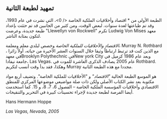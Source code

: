 ## تمهيد لطبعة الثانية

الطبعة الأولى من * اقتصاد وأخلاقيات الملكية الخاصة </ 0>، التي نشرت في عام 1993، وقد تم طباعتها لعدة سنوات. لبعض الوقت، ومن كثير من الجانبين قد تم حثثت بإعداد طبعة جديدة، وعرضت "Llewellyn von Rockwell" تكرم Ludwig Von Mises معهد لتكون بمثابة الناشر.</p> 

*الاقتصاد والأخلاقيات للملكية الخاصة* وخصص لبلدي معلم ومعلمة، Murray N. Rothbard ، مع الذين كنت قد ترتبط ارتباطاً وثيقا خلال السنوات العشر الأخيرة من حياته، أولاً زائرا في معهدBrooklyn Polythechnic فيNew york City وبعد عام 1986 كزميل في جامعة نيفادا، Las Vegas. عام 2005 يصادف الذكرى العاشرة للموت في Rothbard. وهكذا، فقد بدأ وقت أنسب لتكريم Murray مجددا مع هذه الطبعة الثانية.

هو الموسع الطبعة الحالية *"الاقتصاد"* و "الأخلاقيات للملكية الخاصة". وتضيف أربع مواد مكتوبة بعد نشر الكتاب الأصلي ولكن ذات صلة مواضيعي موضوعها المركزي للمنطق الاقتصادي وأخلاقيات المؤسسة الملكية الخاصة – الفصول 6، 7، 8، و 15. كما استخدمت أيضا الفرصة لطبعة جديدة لإجراء تحسينات كبيرة في التحرير والتنقيحات.

Hans Hermann Hoppe

*Las Vegas, Nevada, 2005*